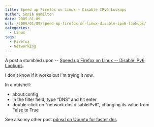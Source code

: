 ```yaml
---
title: Speed up Firefox on Linux – Disable IPv6 Lookups
author: Sonia Hamilton
date: 2009-01-09
url: /2009/01/09/speed-up-firefox-on-linux-disable-ipv6-lookups/
categories:
  - Linux
tags:
  - Firefox
  - Networking
---
```

A post a stumbled upon -- [Speed up Firefox on Linux -- Disable IPv6 Lookups][1].

<!--more-->

I don't know if it works but I'm trying it now.

In a nutshell:

  * about:config
  * in the filter field, type “DNS” and hit enter
  * double-click on “network.dns.disableIPv6″, changing its value from False to True

See also my other post [pdnsd on Ubuntu for faster dns][2]

 [1]: http://rojs-techcorner.com/blog/2007/07/27/speed-up-firefox-on-linux-disable-ipv6-lookups/trackback/
 [2]: http://blog.snowfrog.net/2008/01/21/pdnsd-on-ubuntu-for-faster-dns/
